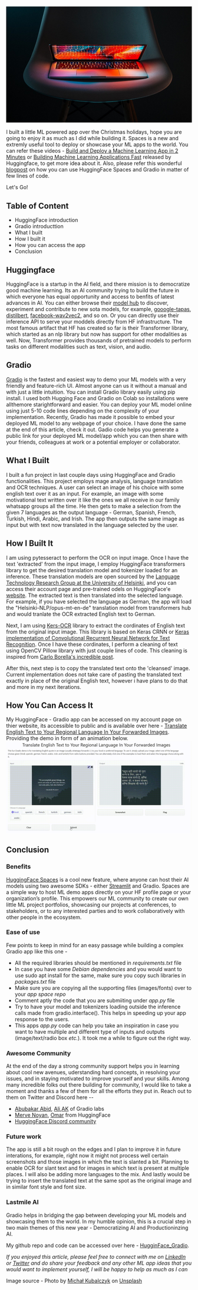 ![](/images/gradioapp3.jpg)

I built a little ML powered app over the Christmas holidays, hope you are going to enjoy it as much as I did while building it. Spaces is a new and extremly useful tool to deploy or showcase your ML apps to the world. You can refer these videos - [Build and Deploy a Machine Learning App in 2 Minutes](https://www.youtube.com/watch?v=3bSVKNKb_PY) or [Building Machine Learning Applications Fast](https://www.youtube.com/watch?v=c7mle2yYpwQ&t=738s) released by Huggingface, to get more idea about it. Also, please refer this wonderful [blogpost](https://huggingface.co/blog/gradio-spaces) on how you can use HuggingFace Spaces and Gradio in matter of few lines of code. 

Let's Go!

## Table of Content

* HuggingFace introduction
* Gradio introducttion
* What I built
* How I built it
* How you can access the app
* Conclusion


## Huggingface
HuggingFace is a startup in the AI field, and there mission is to democratize good machine learning. Its an AI community trying to build the future in which everyone has equal opportunity and access to benfits of latest advances in AI. You can either browse their [model hub](https://huggingface.co/models) to discover, experiment and contribute to new sota models, for example, [gooogle-tapas](https://huggingface.co/google/tapas-base), [distilbert](https://huggingface.co/distilbert-base-uncased), [facebook-wav2vec2](https://huggingface.co/facebook/wav2vec2-base-960h), and so on. Or you can directly use their inference API to serve your moddels directly from HF infrastructure. The most famous artifact that HF has created so far is their Transformer library, which started as an nlp library but now has support for other modalities as well. Now, Transformer provides thousands of pretrained models to perform tasks on different modalities such as text, vision, and audio.

## Gradio 
[Gradio](https://gradio.app/) is the fastest and easiest way to demo your ML models with a very friendly and feature-rich UI. Almost anyone can us it without a manual and with just a little intuition. You can install Gradio library easily using pip install. I used both Hugging Face and Gradio on Colab so installations were allthemore starightforward and easier. You can deploy your ML model online using just 5-10 code lines depending on the complexity of your implementation. Recently, Gradio has made it possible to embed your deployed ML model to any webpage of your choice. I have done the same at the end of this article, check it out. Gadio code helps you generate a public link for your deployed ML model/app which you can then share with your friends, colleagues at work or a potential employer or collaborator.  

## What I Built 
I built a fun project in last couple days using HuggingFace and Gradio functionalities. This project employs mage analysis, language translation and OCR techniques. A user can select an image of his choice with some english text over it as an input. For example, an image with some motivational text written over it like the ones we all receive in our family whatsapp groups all the time. He then gets to make a selection from the given 7 languages as the output language - German, Spanish, French, Turkish, Hindi, Arabic, and Irish. The app then outputs the same image as input but with text now translated in the language selected by the user.

## How I Built It
I am using pytesseract to perform the OCR on input image. Once I have the text 'extracted' from the input image, I employ HuggingFace transformers library to get the desired translation model and tokenizer loaded for an inference. These translation models are open sourced by the [Language Technology Research Group at the University of Helsinki](https://blogs.helsinki.fi/language-technology/), and you can access their account page and pre-trained  odels on HuggingFace'e [website](https://huggingface.co/Helsinki-NLP). The extracted text is then translated into the selected language. For example, if you have selected the language as German, the app will load the "Helsinki-NLP/opus-mt-en-de" translation model from transformers hub and would tranlate the OCR extracted English text to German.

Next, I am using [Kers-OCR](https://github.com/faustomorales/keras-ocr) library to extract the cordinates of English text from the original input image. This library is based on Keras CRNN or [Keras implementation of Convolutional Recurrent Neural Network for Text Recognition](https://github.com/janzd/CRNN). Once I have these cordinates, I perform a cleaning of text using OpenCV Pillow library with just couple lines of code. This cleaning is inspired from [Carlo Borella's incredible post](https://towardsdatascience.com/remove-text-from-images-using-cv2-and-keras-ocr-24e7612ae4f4).

After this, next step is to copy the translated text onto the 'cleansed' image. Current implementation does not take care of pasting the translated text exactly in place of the original English text, however i have plans to do that and more in my next iterations. 

## How You Can Access It
My HuggingFace - Gradio app can be accessed on my account page on thier website, its accessible to public and is available over here - [Translate English Text to Your Regional Language In Your Forwarded Images](https://huggingface.co/spaces/ysharma/TranslateQuotesInImageForwards).
Providing the demo in form of an animation below.
![](/images/20211223_064321.gif)
  
 
## Conclusion 
### Benefits
[HuggingFace Spaces](https://huggingface.co/spaces) is a cool new feature, where anyone can host their AI models using two awesome SDKs - either [Streamlit](https://streamlit.io/) and Gradio. Spaces are a simple way to host ML demo apps directly on your HF profile page or your organization’s profile. This empowers our ML community to create our own little ML project portfolios, showcasing our projects at conferences, to stakeholders, or to any interested parties and to work collaboratively with other people in the ecosystem.

### Ease of use

Few points to keep in mind for an easy passage while building a complex Gradio app like this one -

* All the required libraries should be mentioned in *requirements.txt* file 
* In case you have some *Debian dependencies* and you would want to use sudo apt install for the same, make sure you copy such libraries in *packages.txt* file
* Make sure you are copying all the supporting files (images/fonts) over to your *app space repo*
* Comment aptly the code that you are submiiting under *app.py* file  
* Try to have your model and tokenizers loading outside the inference calls made from gradio.interface(). This helps in speeding up your app response to the users.
* This apps *app.py* code can help you take an inspiration in case you want to have multiple and different type of inputs and outputs (image/text/radio box *etc.*). It took me a while to figure out the right way. 

### Awesome Community

At the end of the day a strong community support helps you in learning about cool new avenues, uderstanding hard concepts, in resolving your issues, and in staying motivated to improve yourself and your skills. Among many incredible folks out there building for community, I would like to take a moment and thanks a few of them for all the efforts they put in. Reach out to them on Twitter and Discord here -- 

* [Abubakar Abid](https://twitter.com/abidlabs), [Ali](https://twitter.com/si3luwa),[AK](https://twitter.com/ak92501) of Gradio labs
* [Merve Noyan](https://twitter.com/mervenoyann), [Omar](https://twitter.com/osanseviero) from HuggingFace
* [HuggingFace Discord community](http://hf.co/join/discord)

### Future work

The app is still a bit rough on the edges and I plan to improve it in future interations, for example, right now it might not process well certain screenshots and those images in which the text is slanted a bit. Planning to enable OCR for slant text and for images in which text is present at multiple places. I will also be adding more languages to the mix. And lastly would be trying to insert the translated text at the same spot as the original image and in similar font style and font size.

### Lastmile AI

Gradio helps in bridging the gap between developing your ML models and showcasing them to the world. In my humble opinion, this is a crucial step in two main themes of this new year - Democratizing AI and Productioninzing AI.  


My github repo and code can be accessed over here - [HugginFace_Gradio](https://github.com/yvrjsharma/HugginFace_Gradio/blob/main/Whatsapp_Image_Forwards_In_Your_Language_GradioDemo.ipynb).

*If you enjoyed this article, please feel free to connect with me on [LinkedIn](https://www.linkedin.com/in/yuvraj-sharma-a7154628/) or [Twitter](https://twitter.com/yvrjsharma) and do share your feedback and any other ML app ideas that you would want to implement yourself, I will be happy to help as much as I can*


Image source - Photo by <a href="https://unsplash.com/@rev3n?utm_source=unsplash&utm_medium=referral&utm_content=creditCopyText">Michał Kubalczyk</a> on <a href="https://unsplash.com/s/photos/tech?utm_source=unsplash&utm_medium=referral&utm_content=creditCopyText">Unsplash</a>
  
